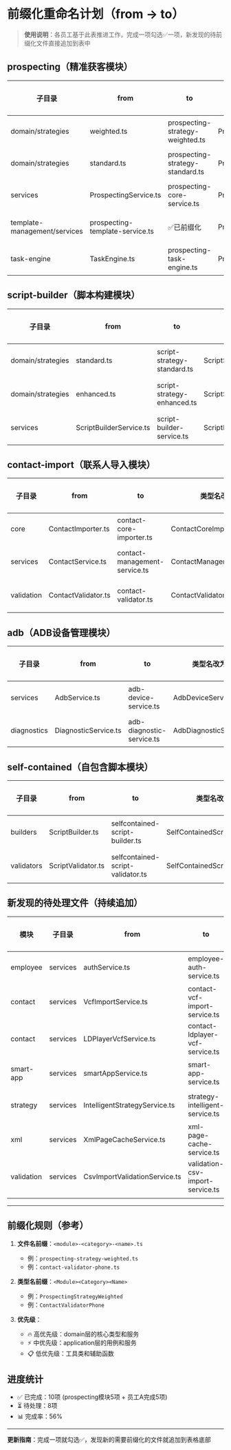 # 前缀化重命名计划（from → to）

> **使用说明**：各员工基于此表推进工作，完成一项勾选✅一项，新发现的待前缀化文件直接追加到表中

## prospecting（精准获客模块）
| 子目录 | from | to | 类型名改为 | 状态 | 负责人 |
|---|---|---|---|---|---|
| domain/strategies | weighted.ts | prospecting-strategy-weighted.ts | ProspectingStrategyWeighted | ✅ | 员工B |
| domain/strategies | standard.ts | prospecting-strategy-standard.ts | ProspectingStrategyStandard | ✅ | 员工B |
| services | ProspectingService.ts | prospecting-core-service.ts | ProspectingCoreService | ✅ | 员工B |
| template-management/services | prospecting-template-service.ts | ✅已前缀化 | ProspectingTemplateService | ✅ | 员工B |
| task-engine | TaskEngine.ts | prospecting-task-engine.ts | ProspectingTaskEngine | ✅ | 员工B |

## script-builder（脚本构建模块）
| 子目录 | from | to | 类型名改为 | 状态 | 负责人 |
|---|---|---|---|---|---|
| domain/strategies | standard.ts | script-strategy-standard.ts | ScriptStrategyStandard | ⏳ | 待分配 |
| domain/strategies | enhanced.ts | script-strategy-enhanced.ts | ScriptStrategyEnhanced | ⏳ | 待分配 |
| services | ScriptBuilderService.ts | script-builder-service.ts | ScriptBuilderService | ⏳ | 待分配 |

## contact-import（联系人导入模块）
| 子目录 | from | to | 类型名改为 | 状态 | 负责人 |
|---|---|---|---|---|---|
| core | ContactImporter.ts | contact-core-importer.ts | ContactCoreImporter | ✅ | 员工A |
| services | ContactService.ts | contact-management-service.ts | ContactManagementService | ⏳ | 待分配 |
| validation | ContactValidator.ts | contact-validator.ts | ContactValidator | ⏳ | 待分配 |

## adb（ADB设备管理模块）
| 子目录 | from | to | 类型名改为 | 状态 | 负责人 |
|---|---|---|---|---|---|
| services | AdbService.ts | adb-device-service.ts | AdbDeviceService | ⏳ | 待分配 |
| diagnostics | DiagnosticService.ts | adb-diagnostic-service.ts | AdbDiagnosticService | ✅ | 员工A |

## self-contained（自包含脚本模块）
| 子目录 | from | to | 类型名改为 | 状态 | 负责人 |
|---|---|---|---|---|---|
| builders | ScriptBuilder.ts | selfcontained-script-builder.ts | SelfContainedScriptBuilder | ⏳ | 待分配 |
| validators | ScriptValidator.ts | selfcontained-script-validator.ts | SelfContainedScriptValidator | ⏳ | 待分配 |

## 新发现的待处理文件（持续追加）
| 模块 | 子目录 | from | to | 类型名改为 | 状态 | 负责人 |
|---|---|---|---|---|---|---|
| employee | services | authService.ts | employee-auth-service.ts | EmployeeAuthService | ✅ | 员工A |
| contact | services | VcfImportService.ts | contact-vcf-import-service.ts | ContactVcfImportService | ✅ | 员工A |
| contact | services | LDPlayerVcfService.ts | contact-ldplayer-vcf-service.ts | ContactLdplayerVcfService | ✅ | 员工A |
| smart-app | services | smartAppService.ts | smart-app-service.ts | SmartAppService | ✅ | 员工A |
| strategy | services | IntelligentStrategyService.ts | strategy-intelligent-service.ts | StrategyIntelligentService | ✅ | 员工A |
| xml | services | XmlPageCacheService.ts | xml-page-cache-service.ts | XmlPageCacheService | 🔄 | 员工A |
| validation | services | CsvImportValidationService.ts | validation-csv-import-service.ts | ValidationCsvImportService | ✅ | 员工A |
| | | | | | | |

---

## 前缀化规则（参考）
1. **文件名前缀**：`<module>-<category>-<name>.ts`
   - 例：`prospecting-strategy-weighted.ts`
   - 例：`contact-validator-phone.ts`

2. **类型名前缀**：`<Module><Category><Name>`  
   - 例：`ProspectingStrategyWeighted`
   - 例：`ContactValidatorPhone`

3. **优先级**：
   - 🔥 高优先级：domain层的核心类型和服务
   - ⚡ 中优先级：application层的用例和服务
   - 📋 低优先级：工具类和辅助函数

## 进度统计
- ✅ 已完成：10项 (prospecting模块5项 + 员工A完成5项)
- ⏳ 待处理：8项  
- 📊 完成率：56%

---
**更新指南**：完成一项就勾选✅，发现新的需要前缀化的文件就追加到表格底部